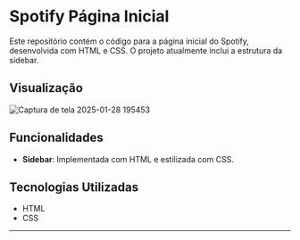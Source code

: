 # Spotify Página Inicial

Este repositório contém o código para a página inicial do Spotify, desenvolvida com HTML e CSS. O projeto atualmente inclui a estrutura da sidebar.

## Visualização

![Captura de tela 2025-01-28 195453](https://github.com/user-attachments/assets/c8da8dca-95c4-4577-9515-3e27e9489fc4)

## Funcionalidades

- **Sidebar**: Implementada com HTML e estilizada com CSS.

## Tecnologias Utilizadas

- HTML
- CSS

---


